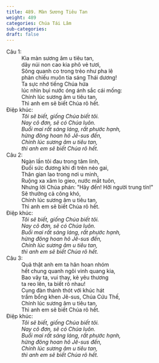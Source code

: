 ```yaml
---
title: 489. Màn Sương Tiêu Tan
weight: 489
categories: Chúa Tái Lâm
sub-categories: 
draft: false
---
```

<dl><dt>Câu 1:</dt><dd data-verse="1">Kìa màn sương âm u tiêu tan, <br/>dãy núi non cao kia phô vẻ tươi, <br/>Sông quanh co trong trẻo như pha lê <br/>phản chiếu muôn tia sáng Thái dương! <br/>Ta sực nhớ tiếng Chúa hứa <br/>lúc nhìn bụi nước óng ánh sắc cái mống: <br/>Chính lúc sương âm u tiêu tan, <br/>Thì anh em sẽ biết Chúa rõ hết. </dd><dt>Điệp khúc:</dt><dd data-chorus="1"><em>Tôi sẽ biết, giống Chúa biết tôi. <br/>Nay cô đơn, sẽ có Chúa luôn. <br/>Buổi mai rất sáng láng, rất phước hạnh, <br/>hừng đông hoan hô Jê-sus đến, <br/>Chính lúc sương âm u tiêu tan, <br/>thì anh em sẽ biết Chúa rõ hết. </em></dd><dt>Câu 2:</dt><dd data-verse="2">Ngàn lần tôi đau trong tâm linh, <br/>Đuối sức đương khi đi trên nẻo gai, <br/>Thân gian lao trong nơi u minh, <br/>Ruộng xa xăm lo gieo, nước mắt tuôn, <br/>Nhưng lời Chúa phán: "Hãy đến! Hỡi người trung tín!" <br/>Sẽ thưởng cả công khó, <br/>Chính lúc sương âm u tiêu tan, <br/>Thì anh em sẽ biết Chúa rõ hết. </dd><dt>Điệp khúc:</dt><dd data-chorus="1"><em>Tôi sẽ biết, giống Chúa biết tôi. <br/>Nay cô đơn, sẽ có Chúa luôn. <br/>Buổi mai rất sáng láng, rất phước hạnh, <br/>hừng đông hoan hô Jê-sus đến, <br/>Chính lúc sương âm u tiêu tan, <br/>thì anh em sẽ biết Chúa rõ hết. </em></dd><dt>Câu 3:</dt><dd data-verse="3">Quả thật anh em ta hân hoan nhóm <br/>hết chung quanh ngôi vinh quang kia, <br/>Bao vây ta, vui thay, kẻ yêu thương <br/>ta reo lên, ta biết rõ nhau! <br/>Cung đàn thánh thót với khúc hát <br/>trầm bổng khen Jê-sus, Chúa Cứu Thế, <br/>Chính lúc sương âm u tiêu tan, <br/>Thì anh em sẽ biết Chúa rõ hết. </dd><dt>Điệp khúc:</dt><dd data-chorus="1"><em>Tôi sẽ biết, giống Chúa biết tôi. <br/>Nay cô đơn, sẽ có Chúa luôn. <br/>Buổi mai rất sáng láng, rất phước hạnh, <br/>hừng đông hoan hô Jê-sus đến, <br/>Chính lúc sương âm u tiêu tan, <br/>thì anh em sẽ biết Chúa rõ hết. </em></dd></dl>